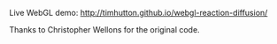 Live WebGL demo: http://timhutton.github.io/webgl-reaction-diffusion/

Thanks to Christopher Wellons for the original code.
